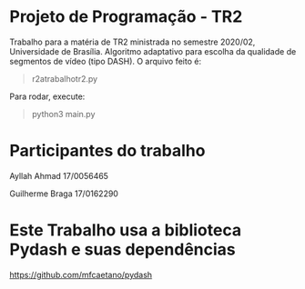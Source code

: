 # Projeto de Programação - TR2

Trabalho para a matéria de TR2 ministrada no semestre 2020/02, Universidade de Brasília. Algoritmo adaptativo para escolha da qualidade de segmentos de vídeo (tipo DASH). O arquivo feito é:

> r2atrabalhotr2.py

Para rodar, execute:

> python3 main.py

# Participantes do trabalho

Ayllah Ahmad 17/0056465


Guilherme Braga 17/0162290


# Este Trabalho usa a biblioteca Pydash e suas dependências

https://github.com/mfcaetano/pydash
